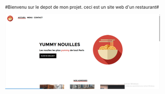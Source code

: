 #Bienvenu sur le depot de mon projet. ceci est un site web d'un restaurant#

![capture de ma page](/Capture.png)
